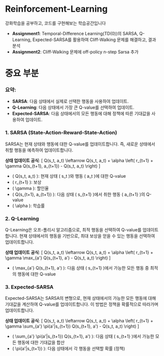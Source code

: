 # Reinforcement-Learning
강화학습을 공부하고, 코드를 구현해보는 학습공간입니다

- **Assignment1**: Temporal-Difference Learning(TD(0))의 SARSA, Q-Learning, Expected-SARSA를 활용하여 Cliff-Walking 문제를 해결하고, 결과 분석
- **Assignment2**:  Cliff-Walking 문제에 off-policy n-step Sarsa 추가

# 중요 부분

### 요약:
- **SARSA**: 다음 상태에서 실제로 선택한 행동을 사용하여 업데이트.
- **Q-Learning**: 다음 상태에서 가장 큰 Q-value를 선택하여 업데이트.
- **Expected-SARSA**: 다음 상태에서의 모든 행동에 대해 정책에 따른 기대값을 사용하여 업데이트.

### 1. **SARSA (State-Action-Reward-State-Action)**
SARSA는 현재 상태와 행동에 대한 Q-value를 업데이트합니다. 즉, 새로운 상태에서 취할 행동을 예측하여 업데이트합니다.

**상태 업데이트 공식**:
\[
Q(s_t, a_t) \leftarrow Q(s_t, a_t) + \alpha \left( r_{t+1} + \gamma Q(s_{t+1}, a_{t+1}) - Q(s_t, a_t) \right)
\]
- \( Q(s_t, a_t) \): 현재 상태 \( s_t \)와 행동 \( a_t \)에 대한 Q-value
- \( r_{t+1} \): 보상
- \( \gamma \): 할인율
- \( Q(s_{t+1}, a_{t+1}) \): 다음 상태 \( s_{t+1} \)에서 취한 행동 \( a_{t+1} \)의 Q-value
- \( \alpha \): 학습률

### 2. **Q-Learning**
Q-Learning은 오프-폴리시 알고리즘으로, 최적 행동을 선택하여 Q-value를 업데이트합니다. 현재 상태에서의 행동을 기반으로, 최대 보상을 얻을 수 있는 행동을 선택하여 업데이트합니다.

**상태 업데이트 공식**:
\[
Q(s_t, a_t) \leftarrow Q(s_t, a_t) + \alpha \left( r_{t+1} + \gamma \max_{a'} Q(s_{t+1}, a') - Q(s_t, a_t) \right)
\]
- \( \max_{a'} Q(s_{t+1}, a') \): 다음 상태 \( s_{t+1} \)에서 가능한 모든 행동 중 최적의 행동에 대한 Q-value

### 3. **Expected-SARSA**
Expected-SARSA는 SARSA의 변형으로, 현재 상태에서의 가능한 모든 행동에 대해 기대값을 계산하여 Q-value를 업데이트합니다. 이 방법은 정책을 확률적으로 따라가며 업데이트합니다.

**상태 업데이트 공식**:
\[
Q(s_t, a_t) \leftarrow Q(s_t, a_t) + \alpha \left( r_{t+1} + \gamma \sum_{a'} \pi(a'|s_{t+1}) Q(s_{t+1}, a') - Q(s_t, a_t) \right)
\]
- \( \sum_{a'} \pi(a'|s_{t+1}) Q(s_{t+1}, a') \): 다음 상태 \( s_{t+1} \)에서 가능한 모든 행동에 대한 기대값을 합산
- \( \pi(a'|s_{t+1}) \): 다음 상태에서 각 행동을 선택할 확률 (정책)

